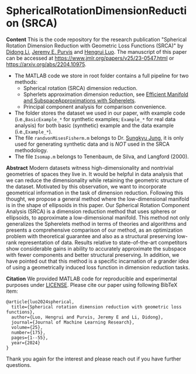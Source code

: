 


# SphericalRotationDimensionReduction (SRCA)

**Content**
This is the code repository for the research publication "Spherical Rotation Dimension Reduction with Geometric Loss Functions (SRCA)" by [Didong Li](), [Jeremy E. Purvis](https://www.med.unc.edu/genetics/purvislab/) and [Hengrui Luo](https://hrluo.github.io/SphericalRotationDimensionReduction). 
The manuscript of this paper can be accessed at https://www.jmlr.org/papers/v25/23-0547.html or https://arxiv.org/abs/2204.10975. 

 - The MATLAB code we store in root folder contains a full pipeline for two methods:
 	- Spherical rotation (SRCA) dimension reduction.
	- Spherlets approximation dimension reduction, see [Efficient Manifold and SubspaceApproximations with Spherelets](https://arxiv.org/abs/1706.08263). 
	- Principal component analysis for comparison convenience. 
 - The folder stores the dataset we used in our paper, with example code (i.e.,`BasicExample_*` for synthetic examples; `Example_*` for real data analysis) for both basic (synthetic) example and the data example (i.e.,`Example_*`). 
 - The file `randvonMisesFisherm.m` belongs to Dr. [Sungkyu Jung](https://www.stat.pitt.edu/sungkyu/oldSoftwarePage.html), it is only used for generating synthetic data and is *NOT* used in the SRCA methodology. 
 - The file `Isomap.m` belongs to Tenenbaum, de Silva, and Langford (2000). 

**Abstract**
Modern datasets witness high-dimensionality and nontrivial geometries of spaces they live in. It would be helpful in data analysis that we can reduce the dimensionality while retaining the geometric structure of the dataset. 
Motivated by this observation, 
we want to incorporate geometrical information in the task of dimension reduction. Following this thought, we propose a general method where the low-dimensional manifold is in the shape of ellipsoids in this paper. Our Spherical Rotation Component Analysis (SRCA) is a dimension reduction method that uses spheres or ellipsoids, to approximate a low-dimensional manifold. This method not only generalizes the Spherelets method in terms of theories and algorithms and presents a comprehensive comparison of our method, as an optimization problem with theoretical guarantee and also as a structural preserving low-rank representation of data. Results relative to state-of-the-art competitors show considerable gains in ability to accurately approximate the subspace with fewer components and better structural preserving. In addition, we have pointed out that this method is a specific incarnation of a grander idea of using a geometrically induced loss function in dimension reduction tasks.

**Citation**
We provided MATLAB code for reproducible and experimental purposes under [LICENSE](https://github.com/hrluo/SphericalRotationDimensionReduction).
Please cite our paper using following BibTeX item:

	@article{luo2024spherical,
	  title={Spherical rotation dimension reduction with geometric loss functions},
	  author={Luo, Hengrui and Purvis, Jeremy E and Li, Didong},
	  journal={Journal of Machine Learning Research},
	  volume={25},
	  number={175},
	  pages={1--55},
	  year={2024}
	}

Thank you again for the interest and please reach out if you have further questions.
